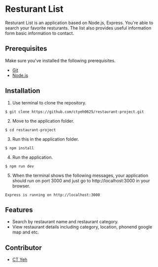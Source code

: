 # Resturant List

Resturant List is an application based on Node.js, Express. You're able to search your favorite resturants. The list also provides useful information form basic information to contact.

## Prerequisites

Make sure you've installed the following prerequisites.
* [Git](https://git-scm.com/downloads)
* [Node.js](https://nodejs.org/en/download/)

## Installation

1. Use terminal to clone the repository.
```
$ git clone https://github.com/ctyeh0625/restaurant-project.git
```
2. Move to the application folder.
```
$ cd restaurant-project
```
3. Run this in the application folder. 
```
$ npm install
```
4. Run the application.
```
$ npm run dev
```
5. When the terminal shows the following messages, your application should run on port 3000 and just go to http://localhost:3000 in your browser.

```
Express is running on http://localhost:3000
```

## Features

* Search by restaurant name and restaurant category.
* View restaurant details including category, location, phonend google map and etc.

## Contributor
* [CT Yeh](https://github.com/ctyeh0625)